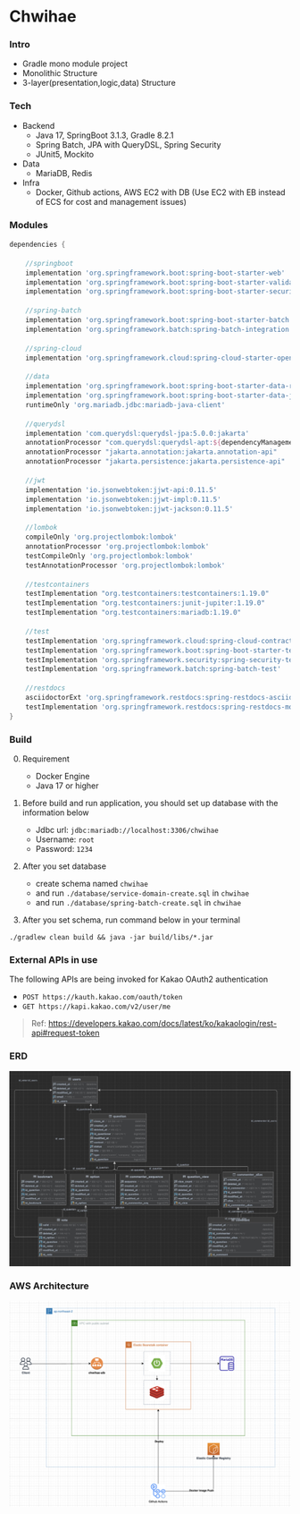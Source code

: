 # Chwihae

### Intro

- Gradle mono module project
- Monolithic Structure
- 3-layer(presentation,logic,data) Structure

### Tech

- Backend
    - Java 17, SpringBoot 3.1.3, Gradle 8.2.1
    - Spring Batch, JPA with QueryDSL, Spring Security
    - JUnit5, Mockito
- Data
    - MariaDB, Redis
- Infra
    - Docker, Github actions, AWS EC2 with DB (Use EC2 with EB instead of ECS for cost and management issues)

### Modules

```groovy
dependencies {

    //springboot
    implementation 'org.springframework.boot:spring-boot-starter-web'
    implementation 'org.springframework.boot:spring-boot-starter-validation'
    implementation 'org.springframework.boot:spring-boot-starter-security'

    //spring-batch
    implementation 'org.springframework.boot:spring-boot-starter-batch'
    implementation 'org.springframework.batch:spring-batch-integration'

    //spring-cloud
    implementation 'org.springframework.cloud:spring-cloud-starter-openfeign' // For @FeignClient

    //data
    implementation 'org.springframework.boot:spring-boot-starter-data-redis'
    implementation 'org.springframework.boot:spring-boot-starter-data-jpa'
    runtimeOnly 'org.mariadb.jdbc:mariadb-java-client'

    //querydsl
    implementation 'com.querydsl:querydsl-jpa:5.0.0:jakarta'
    annotationProcessor "com.querydsl:querydsl-apt:${dependencyManagement.importedProperties['querydsl.version']}:jakarta"
    annotationProcessor "jakarta.annotation:jakarta.annotation-api"
    annotationProcessor "jakarta.persistence:jakarta.persistence-api"

    //jwt
    implementation 'io.jsonwebtoken:jjwt-api:0.11.5'
    implementation 'io.jsonwebtoken:jjwt-impl:0.11.5'
    implementation 'io.jsonwebtoken:jjwt-jackson:0.11.5'

    //lombok
    compileOnly 'org.projectlombok:lombok'
    annotationProcessor 'org.projectlombok:lombok'
    testCompileOnly 'org.projectlombok:lombok'
    testAnnotationProcessor 'org.projectlombok:lombok'

    //testcontainers
    testImplementation "org.testcontainers:testcontainers:1.19.0"
    testImplementation "org.testcontainers:junit-jupiter:1.19.0"
    testImplementation "org.testcontainers:mariadb:1.19.0"

    //test
    testImplementation 'org.springframework.cloud:spring-cloud-contract-wiremock' // For @AutoConfigureWireMock
    testImplementation 'org.springframework.boot:spring-boot-starter-test'
    testImplementation 'org.springframework.security:spring-security-test'
    testImplementation 'org.springframework.batch:spring-batch-test'

    //restdocs
    asciidoctorExt 'org.springframework.restdocs:spring-restdocs-asciidoctor'
    testImplementation 'org.springframework.restdocs:spring-restdocs-mockmvc'
}
```

### Build

0. Requirement
    - Docker Engine
    - Java 17 or higher

1. Before build and run application, you should set up database with the information below

    - Jdbc url: `jdbc:mariadb://localhost:3306/chwihae`
    - Username: `root`
    - Password: `1234`

2. After you set database
    - create schema named `chwihae`
    - and run `./database/service-domain-create.sql` in `chwihae`
    - and run `./database/spring-batch-create.sql` in `chwihae`

3. After you set schema, run command below in your terminal

  ```shell
  ./gradlew clean build && java -jar build/libs/*.jar
  ```

### External APIs in use

The following APIs are being invoked for Kakao OAuth2 authentication

- `POST https://kauth.kakao.com/oauth/token`
- `GET https://kapi.kakao.com/v2/user/me`

> Ref: https://developers.kakao.com/docs/latest/ko/kakaologin/rest-api#request-token

### ERD

![](images/erd%20diagram.jpg)

### AWS Architecture

![](images/aws%20architecture.png)